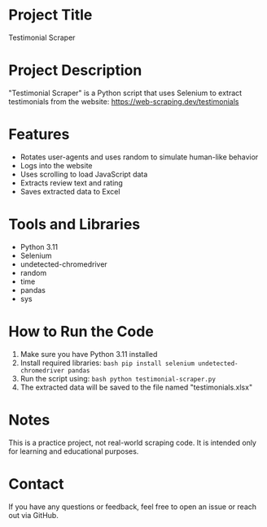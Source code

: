 # Project Title
Testimonial Scraper

# Project Description 
"Testimonial Scraper" is a Python script that uses Selenium to extract testimonials from the website: https://web-scraping.dev/testimonials

# Features 
* Rotates user-agents and uses random to simulate human-like behavior
* Logs into the website
* Uses scrolling to load JavaScript data
* Extracts review text and rating
* Saves extracted data to Excel

# Tools and Libraries
* Python 3.11
* Selenium
* undetected-chromedriver
* random
* time
* pandas
* sys

# How to Run the Code
1. Make sure you have Python 3.11 installed
2. Install required libraries:
   ```bash pip install selenium undetected-chromedriver pandas```
3. Run the script using:
   ```bash python testimonial-scraper.py```
4. The extracted data will be saved to the file named "testimonials.xlsx"

# Notes
This is a practice project, not real-world scraping code. It is intended only for learning and educational purposes.

# Contact
If you have any questions or feedback, feel free to open an issue or reach out via GitHub.

